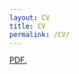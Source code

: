 ```yaml
---
layout: CV
title: CV
permalink: /CV/
---
```


<a href="https://mkowal2.github.io/images/Matthew_Kowal_CV_onecol.pdf" target="_blank">PDF.</a>
